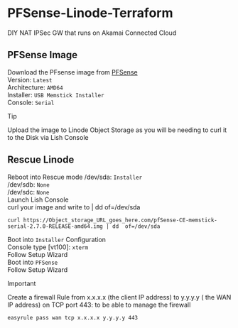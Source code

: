 # PFSense-Linode-Terraform
DIY NAT IPSec GW that runs on Akamai Connected Cloud

## PFSense Image
Download the PFsense image from [PFSense](https://www.pfsense.org/download/)  
Version: `Latest`  
Architecture: `AMD64`    
Installer: `USB Memstick Installer`  
Console: `Serial`  

> [!TIP]
> Upload the image to Linode Object Storage as you will be needing to curl it to the Disk via Lish Console

## Rescue Linode
Reboot into Rescue mode
/dev/sda: `Installer`  
/dev/sdb: `None`  
/dev/sdc: `None`  
Launch Lish Console  
curl your image and write to | dd  of=/dev/sda
```
curl https://Object_storage_URL_goes_here.com/pfSense-CE-memstick-serial-2.7.0-RELEASE-amd64.img | dd  of=/dev/sda
```
Boot into `Installer` Configuration  
Console type [vt100]: `xterm`  
Follow Setup Wizard  
Boot into `PFSense`  
Follow Setup Wizard
>[!IMPORTANT]
>Create a firewall Rule from x.x.x.x (the client IP address) to y.y.y.y ( the WAN IP address) on TCP port 443: to be able to manage the firewall
 ```
 easyrule pass wan tcp x.x.x.x y.y.y.y 443  
 ```
